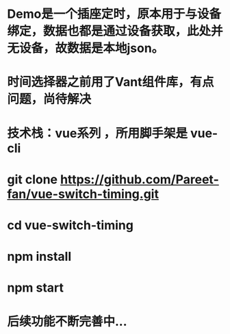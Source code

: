 # Demo是一个插座定时，原本用于与设备绑定，数据也都是通过设备获取，此处并无设备，故数据是本地json。
# 时间选择器之前用了Vant组件库，有点问题，尚待解决

# 技术栈：vue系列 ，所用脚手架是 vue-cli

# git clone https://github.com/Pareet-fan/vue-switch-timing.git

# cd vue-switch-timing

# npm install

# npm start

# 后续功能不断完善中...